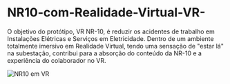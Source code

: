 # NR10-com-Realidade-Virtual-VR-
O objetivo do protótipo, VR NR-10, é reduzir os acidentes de trabalho em Instalações Elétricas e Serviços em Eletricidade. 
Dentro de um ambiente totalmente imersivo em Realidade Virtual, tendo uma sensação de "estar lá" na subestação, contribui para a
absorção do conteúdo da NR-10 e a experiência do colaborador no VR.

![NR10 em VR](https://user-images.githubusercontent.com/104942153/167152501-778422d3-ec52-4892-bca8-78a20b104a3b.PNG)
